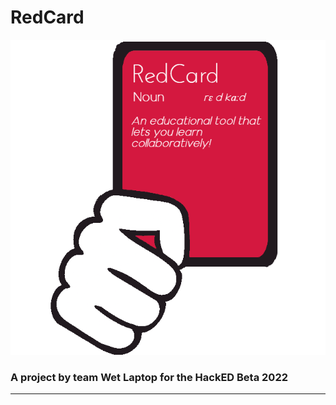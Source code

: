 # RedCard
![RedCard](/assets/RedCardLogo.png)

### A project by team Wet Laptop for the HackED Beta 2022
---

